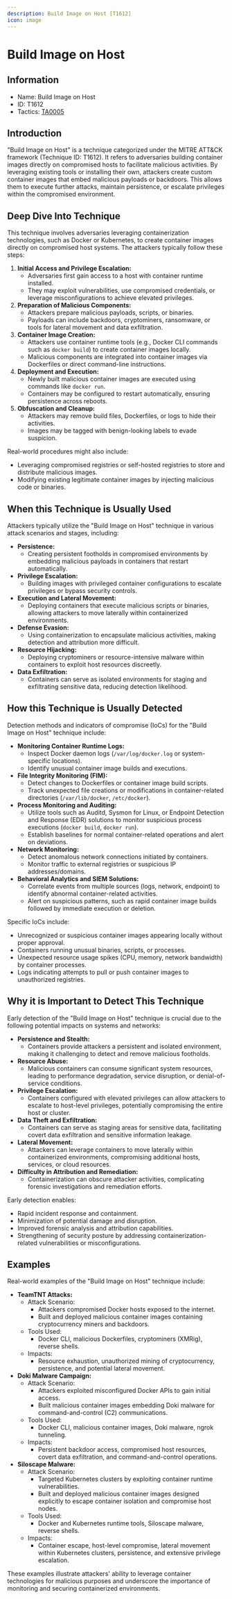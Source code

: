 ```yaml
---
description: Build Image on Host [T1612]
icon: image
---
```


# Build Image on Host

## Information

* Name: Build Image on Host
* ID: T1612
* Tactics: [TA0005](./)

## Introduction

"Build Image on Host" is a technique categorized under the MITRE ATT\&CK framework (Technique ID: T1612). It refers to adversaries building container images directly on compromised hosts to facilitate malicious activities. By leveraging existing tools or installing their own, attackers create custom container images that embed malicious payloads or backdoors. This allows them to execute further attacks, maintain persistence, or escalate privileges within the compromised environment.

## Deep Dive Into Technique

This technique involves adversaries leveraging containerization technologies, such as Docker or Kubernetes, to create container images directly on compromised host systems. The attackers typically follow these steps:

1. **Initial Access and Privilege Escalation:**
   * Adversaries first gain access to a host with container runtime installed.
   * They may exploit vulnerabilities, use compromised credentials, or leverage misconfigurations to achieve elevated privileges.
2. **Preparation of Malicious Components:**
   * Attackers prepare malicious payloads, scripts, or binaries.
   * Payloads can include backdoors, cryptominers, ransomware, or tools for lateral movement and data exfiltration.
3. **Container Image Creation:**
   * Attackers use container runtime tools (e.g., Docker CLI commands such as `docker build`) to create container images locally.
   * Malicious components are integrated into container images via Dockerfiles or direct command-line instructions.
4. **Deployment and Execution:**
   * Newly built malicious container images are executed using commands like `docker run`.
   * Containers may be configured to restart automatically, ensuring persistence across reboots.
5. **Obfuscation and Cleanup:**
   * Attackers may remove build files, Dockerfiles, or logs to hide their activities.
   * Images may be tagged with benign-looking labels to evade suspicion.

Real-world procedures might also include:

* Leveraging compromised registries or self-hosted registries to store and distribute malicious images.
* Modifying existing legitimate container images by injecting malicious code or binaries.

## When this Technique is Usually Used

Attackers typically utilize the "Build Image on Host" technique in various attack scenarios and stages, including:

* **Persistence:**
  * Creating persistent footholds in compromised environments by embedding malicious payloads in containers that restart automatically.
* **Privilege Escalation:**
  * Building images with privileged container configurations to escalate privileges or bypass security controls.
* **Execution and Lateral Movement:**
  * Deploying containers that execute malicious scripts or binaries, allowing attackers to move laterally within containerized environments.
* **Defense Evasion:**
  * Using containerization to encapsulate malicious activities, making detection and attribution more difficult.
* **Resource Hijacking:**
  * Deploying cryptominers or resource-intensive malware within containers to exploit host resources discreetly.
* **Data Exfiltration:**
  * Containers can serve as isolated environments for staging and exfiltrating sensitive data, reducing detection likelihood.

## How this Technique is Usually Detected

Detection methods and indicators of compromise (IoCs) for the "Build Image on Host" technique include:

* **Monitoring Container Runtime Logs:**
  * Inspect Docker daemon logs (`/var/log/docker.log` or system-specific locations).
  * Identify unusual container image builds and executions.
* **File Integrity Monitoring (FIM):**
  * Detect changes to Dockerfiles or container image build scripts.
  * Track unexpected file creations or modifications in container-related directories (`/var/lib/docker`, `/etc/docker`).
* **Process Monitoring and Auditing:**
  * Utilize tools such as Auditd, Sysmon for Linux, or Endpoint Detection and Response (EDR) solutions to monitor suspicious process executions (`docker build`, `docker run`).
  * Establish baselines for normal container-related operations and alert on deviations.
* **Network Monitoring:**
  * Detect anomalous network connections initiated by containers.
  * Monitor traffic to external registries or suspicious IP addresses/domains.
* **Behavioral Analytics and SIEM Solutions:**
  * Correlate events from multiple sources (logs, network, endpoint) to identify abnormal container-related activities.
  * Alert on suspicious patterns, such as rapid container image builds followed by immediate execution or deletion.

Specific IoCs include:

* Unrecognized or suspicious container images appearing locally without proper approval.
* Containers running unusual binaries, scripts, or processes.
* Unexpected resource usage spikes (CPU, memory, network bandwidth) by container processes.
* Logs indicating attempts to pull or push container images to unauthorized registries.

## Why it is Important to Detect This Technique

Early detection of the "Build Image on Host" technique is crucial due to the following potential impacts on systems and networks:

* **Persistence and Stealth:**
  * Containers provide attackers a persistent and isolated environment, making it challenging to detect and remove malicious footholds.
* **Resource Abuse:**
  * Malicious containers can consume significant system resources, leading to performance degradation, service disruption, or denial-of-service conditions.
* **Privilege Escalation:**
  * Containers configured with elevated privileges can allow attackers to escalate to host-level privileges, potentially compromising the entire host or cluster.
* **Data Theft and Exfiltration:**
  * Containers can serve as staging areas for sensitive data, facilitating covert data exfiltration and sensitive information leakage.
* **Lateral Movement:**
  * Attackers can leverage containers to move laterally within containerized environments, compromising additional hosts, services, or cloud resources.
* **Difficulty in Attribution and Remediation:**
  * Containerization can obscure attacker activities, complicating forensic investigations and remediation efforts.

Early detection enables:

* Rapid incident response and containment.
* Minimization of potential damage and disruption.
* Improved forensic analysis and attribution capabilities.
* Strengthening of security posture by addressing containerization-related vulnerabilities or misconfigurations.

## Examples

Real-world examples of the "Build Image on Host" technique include:

* **TeamTNT Attacks:**
  * Attack Scenario:
    * Attackers compromised Docker hosts exposed to the internet.
    * Built and deployed malicious container images containing cryptocurrency miners and backdoors.
  * Tools Used:
    * Docker CLI, malicious Dockerfiles, cryptominers (XMRig), reverse shells.
  * Impacts:
    * Resource exhaustion, unauthorized mining of cryptocurrency, persistence, and potential lateral movement.
* **Doki Malware Campaign:**
  * Attack Scenario:
    * Attackers exploited misconfigured Docker APIs to gain initial access.
    * Built malicious container images embedding Doki malware for command-and-control (C2) communications.
  * Tools Used:
    * Docker CLI, malicious container images, Doki malware, ngrok tunneling.
  * Impacts:
    * Persistent backdoor access, compromised host resources, covert data exfiltration, and command-and-control operations.
* **Siloscape Malware:**
  * Attack Scenario:
    * Targeted Kubernetes clusters by exploiting container runtime vulnerabilities.
    * Built and deployed malicious container images designed explicitly to escape container isolation and compromise host nodes.
  * Tools Used:
    * Docker and Kubernetes runtime tools, Siloscape malware, reverse shells.
  * Impacts:
    * Container escape, host-level compromise, lateral movement within Kubernetes clusters, persistence, and extensive privilege escalation.

These examples illustrate attackers' ability to leverage container technologies for malicious purposes and underscore the importance of monitoring and securing containerized environments.
